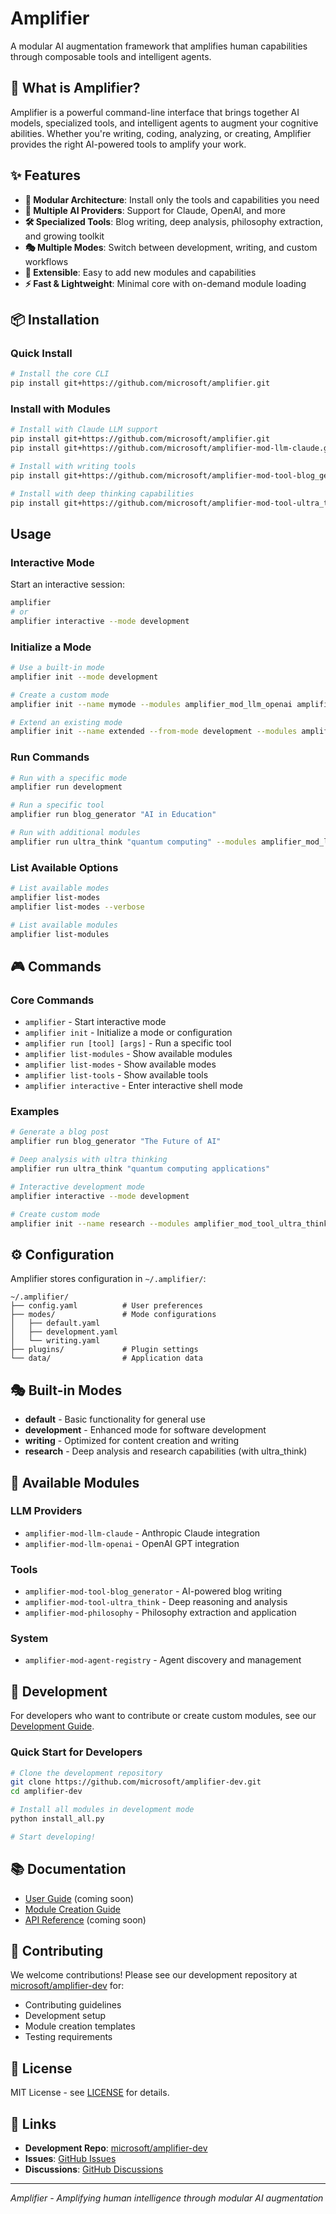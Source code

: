 # Amplifier

A modular AI augmentation framework that amplifies human capabilities through composable tools and intelligent agents.

## 🎯 What is Amplifier?

Amplifier is a powerful command-line interface that brings together AI models, specialized tools, and intelligent agents to augment your cognitive abilities. Whether you're writing, coding, analyzing, or creating, Amplifier provides the right AI-powered tools to amplify your work.

## ✨ Features

- **🧩 Modular Architecture**: Install only the tools and capabilities you need
- **🤖 Multiple AI Providers**: Support for Claude, OpenAI, and more
- **🛠️ Specialized Tools**: Blog writing, deep analysis, philosophy extraction, and growing toolkit
- **🎭 Multiple Modes**: Switch between development, writing, and custom workflows
- **🔌 Extensible**: Easy to add new modules and capabilities
- **⚡ Fast & Lightweight**: Minimal core with on-demand module loading

## 📦 Installation

### Quick Install
```bash
# Install the core CLI
pip install git+https://github.com/microsoft/amplifier.git
```

### Install with Modules
```bash
# Install with Claude LLM support
pip install git+https://github.com/microsoft/amplifier.git
pip install git+https://github.com/microsoft/amplifier-mod-llm-claude.git

# Install with writing tools
pip install git+https://github.com/microsoft/amplifier-mod-tool-blog_generator.git

# Install with deep thinking capabilities
pip install git+https://github.com/microsoft/amplifier-mod-tool-ultra_think.git
```

## Usage

### Interactive Mode

Start an interactive session:

```bash
amplifier
# or
amplifier interactive --mode development
```

### Initialize a Mode

```bash
# Use a built-in mode
amplifier init --mode development

# Create a custom mode
amplifier init --name mymode --modules amplifier_mod_llm_openai amplifier_mod_tool_ultra_think

# Extend an existing mode
amplifier init --name extended --from-mode development --modules amplifier_mod_tool_blog_generator
```

### Run Commands

```bash
# Run with a specific mode
amplifier run development

# Run a specific tool
amplifier run blog_generator "AI in Education"

# Run with additional modules
amplifier run ultra_think "quantum computing" --modules amplifier_mod_llm_claude
```

### List Available Options

```bash
# List available modes
amplifier list-modes
amplifier list-modes --verbose

# List available modules
amplifier list-modules
```

## 🎮 Commands

### Core Commands
- `amplifier` - Start interactive mode
- `amplifier init` - Initialize a mode or configuration
- `amplifier run [tool] [args]` - Run a specific tool
- `amplifier list-modules` - Show available modules
- `amplifier list-modes` - Show available modes
- `amplifier list-tools` - Show available tools
- `amplifier interactive` - Enter interactive shell mode

### Examples
```bash
# Generate a blog post
amplifier run blog_generator "The Future of AI"

# Deep analysis with ultra thinking
amplifier run ultra_think "quantum computing applications"

# Interactive development mode
amplifier interactive --mode development

# Create custom mode
amplifier init --name research --modules amplifier_mod_tool_ultra_think amplifier_mod_philosophy
```

## ⚙️ Configuration

Amplifier stores configuration in `~/.amplifier/`:

```
~/.amplifier/
├── config.yaml          # User preferences
├── modes/               # Mode configurations
│   ├── default.yaml
│   ├── development.yaml
│   └── writing.yaml
├── plugins/             # Plugin settings
└── data/                # Application data
```

## 🎭 Built-in Modes

- **default** - Basic functionality for general use
- **development** - Enhanced mode for software development
- **writing** - Optimized for content creation and writing
- **research** - Deep analysis and research capabilities (with ultra_think)

## 🔧 Available Modules

### LLM Providers
- `amplifier-mod-llm-claude` - Anthropic Claude integration
- `amplifier-mod-llm-openai` - OpenAI GPT integration

### Tools
- `amplifier-mod-tool-blog_generator` - AI-powered blog writing
- `amplifier-mod-tool-ultra_think` - Deep reasoning and analysis
- `amplifier-mod-philosophy` - Philosophy extraction and application

### System
- `amplifier-mod-agent-registry` - Agent discovery and management

## 🚀 Development

For developers who want to contribute or create custom modules, see our [Development Guide](DEVELOPMENT.md).

### Quick Start for Developers
```bash
# Clone the development repository
git clone https://github.com/microsoft/amplifier-dev.git
cd amplifier-dev

# Install all modules in development mode
python install_all.py

# Start developing!
```

## 📚 Documentation

- [User Guide](https://amplifier.microsoft.com/docs/user-guide) (coming soon)
- [Module Creation Guide](DEVELOPMENT.md)
- [API Reference](https://amplifier.microsoft.com/api) (coming soon)

## 🤝 Contributing

We welcome contributions! Please see our development repository at [microsoft/amplifier-dev](https://github.com/microsoft/amplifier-dev) for:
- Contributing guidelines
- Development setup
- Module creation templates
- Testing requirements

## 📝 License

MIT License - see [LICENSE](LICENSE) for details.

## 🔗 Links

- **Development Repo**: [microsoft/amplifier-dev](https://github.com/microsoft/amplifier-dev)
- **Issues**: [GitHub Issues](https://github.com/microsoft/amplifier/issues)
- **Discussions**: [GitHub Discussions](https://github.com/microsoft/amplifier/discussions)

---

*Amplifier - Amplifying human intelligence through modular AI augmentation*